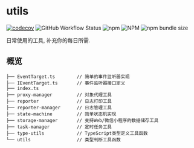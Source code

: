 # utils
 
[![codecov](https://codecov.io/gh/siaikin/utils/branch/main/graph/badge.svg?token=Q2J6U2PLGZ)](https://codecov.io/gh/siaikin/utils)
![GitHub Workflow Status](https://img.shields.io/github/workflow/status/siaikin/utils/CI)
![npm](https://img.shields.io/npm/v/@siaikin/utils)
![NPM](https://img.shields.io/npm/l/@siaikin/utils?registry_uri=https%3A%2F%2Fregistry.npmjs.com)
![npm bundle size](https://img.shields.io/bundlephobia/minzip/@siaikin/utils)

日常使用的工具, 补充你的每日所需.

## 概览

```text
├── EventTarget.ts        // 简单的事件监听器实现
├── IEventTarget.ts       // 事件监听器接口定义
├── index.ts
├── proxy-manager         // 对象代理工具
├── reporter              // 日志打印工具
├── reporter-manager      // 日志管理工具
├── state-machine         // 简单状态机实现
├── storage-manager       // 支持Web/微信小程序的数据储存工具
├── task-manager          // 定时任务工具
├── type-utils            // TypeScript类型定义工具函数
└── utils                 // 类型判断工具函数
```
